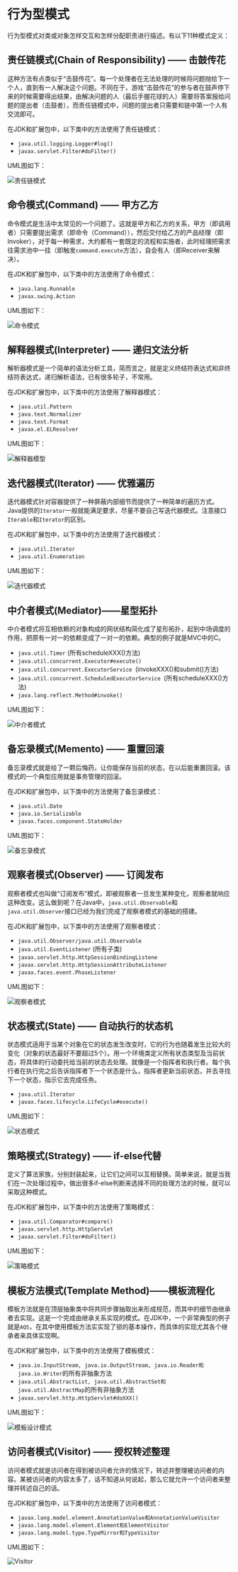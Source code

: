 # 行为型模式
行为型模式对类或对象怎样交互和怎样分配职责进行描述。有以下11种模式定义：

## 责任链模式(Chain of Responsibility) —— 击鼓传花
这种方法有点类似于“击鼓传花”。每一个处理者在无法处理的时候将问题抛给下一个人，直到有一人解决这个问题。不同在于，游戏“击鼓传花”的参与者在鼓声停下来的时候需要得出结果，由解决问题的人（最后手握花球的人）需要将答案报给问题的提出者（击鼓者），而责任链模式中，问题的提出者只需要和链中第一个人有交流即可。

在JDK和扩展包中，以下类中的方法使用了责任链模式：

* `java.util.logging.Logger#log()`
* `javax.servlet.Filter#doFilter()`

UML图如下：

![责任链模式](https://ws1.sinaimg.cn/large/006tNbRwly1fx1wrk2fkbj30qi0c6mxp.jpg)

## 命令模式(Command) —— 甲方乙方
命令模式是生活中太常见的一个问题了。这就是甲方和乙方的关系，甲方（即调用者）只需要提出需求（即命令（Command）），然后交付给乙方的产品经理（即Invoker），对于每一种需求，大约都有一套既定的流程和实施者，此时经理把需求往需求池中一挂（即触发`command.execute`方法），自会有人（即Receiver来解决）。

在JDK和扩展包中，以下类中的方法使用了命令模式：
* `java.lang.Runnable`
* `javax.swing.Action`


UML图如下：

![命令模式](http://img.blog.csdn.net/20170621121426157?watermark/2/text/aHR0cDovL2Jsb2cuY3Nkbi5uZXQvc2p5dHRrbA==/font/5a6L5L2T/fontsize/400/fill/I0JBQkFCMA==/dissolve/70/gravity/SouthEast)

## 解释器模式(Interpreter) —— 递归文法分析
解析器模式是一个简单的语法分析工具，简而言之，就是定义终结符表达式和非终结符表达式，递归解析语法，已有很多轮子，不常用。

在JDK和扩展包中，以下类中的方法使用了解释器模式：

* `java.util.Pattern`
* `java.text.Normalizer`
* `java.text.Format`
* `javax.el.ELResolver`

UML图如下：

![解释器模型](https://ws1.sinaimg.cn/large/006tNbRwly1fx30imjtroj30q00feq3v.jpg)

## 迭代器模式(Iterator) —— 优雅遍历
迭代器模式针对容器提供了一种屏蔽内部细节而提供了一种简单的遍历方式。Java提供的`Iterator`一般就能满足要求，尽量不要自己写迭代器模式。注意接口`Iterable`和`Iterator`的区别。

在JDK和扩展包中，以下类中的方法使用了迭代器模式：

* `java.util.Iterator`
* `java.util.Enumeration`

UML图如下：

![迭代器模式](https://ws2.sinaimg.cn/large/006tNbRwly1fx1xwaetujj30n60k4gml.jpg)


## 中介者模式(Mediator)——星型拓扑
中介者模式将互相依赖的对象构成的网状结构简化成了星形拓扑，起到中场调度的作用，把原有一对一的依赖变成了一对一的依赖。典型的例子就是MVC中的C。

* `java.util.Timer` (所有scheduleXXX()方法)
* `java.util.concurrent.Executor#execute()`
* `java.util.concurrent.ExecutorService `(invokeXXX()和submit()方法)
* `java.util.concurrent.ScheduledExecutorService `(所有scheduleXXX()方法)
* `java.lang.reflect.Method#invoke()`

UML图如下：

![中介者模式](https://ws2.sinaimg.cn/large/006tNbRwly1fx31g702b6j30fg094t8v.jpg)


##  备忘录模式(Memento) —— 重置回滚
备忘录模式就是给了一颗后悔药，让你能保存当前的状态，在以后能重置回滚。该模式的一个典型应用就是事务管理的回滚。

在JDK和扩展包中，以下类中的方法使用了备忘录模式：

* `java.util.Date`
* `java.io.Serializable`
* `javax.faces.component.StateHolder`

UML图如下：

![备忘录模式](https://ws4.sinaimg.cn/large/006tNbRwly1fx325g2x91j30qq06a3z5.jpg)

##  观察者模式(Observer) —— 订阅发布
观察者模式也叫做“订阅发布”模式，即被观察者一旦发生某种变化，观察者就响应这种改变。这么做到呢？在Java中，`java.util.Observable`和`java.util.Observer`接口已经为我们完成了观察者模式的基础的搭建。

在JDK和扩展包中，以下类中的方法使用了观察者模式：

* `java.util.Observer/java.util.Observable`
* `java.util.EventListener` (所有子类)
* `javax.servlet.http.HttpSessionBindingListene`
* `javax.servlet.http.HttpSessionAttributeListener`
* `javax.faces.event.PhaseListener`

UML图如下：

![观察者模式](https://ws4.sinaimg.cn/large/006tNbRwly1fx27dy5l2vj30hq0a9gnd.jpg)

## 状态模式(State) —— 自动执行的状态机
状态模式适用于当某个对象在它的状态发生改变时，它的行为也随着发生比较大的变化（对象的状态最好不要超过5个）。用一个环境类定义所有状态类型及当前状态，将具体的行动委托给当前的状态去处理。就像是一个指挥者和执行者。每个执行者在执行完之后告诉指挥者下一个状态是什么，指挥者更新当前状态，并去寻找下一个状态，指示它去完成任务。

* `java.util.Iterator`
* `javax.faces.lifecycle.LifeCycle#execute()`

UML图如下：

![状态模式](https://ws4.sinaimg.cn/large/006tNbRwly1fx2zk6w79bj30ok0jm75r.jpg)


## 策略模式(Strategy) —— if-else代替
定义了算法家族，分别封装起来，让它们之间可以互相替换。简单来说，就是当我们在一次处理过程中，做出很多if-else判断来选择不同的处理方法的时候，就可以采取这种模式。

在JDK和扩展包中，以下类中的方法使用了策略模式：
* `java.util.Comparator#compare()`
* `javax.servlet.http.HttpServlet`
* `javax.servlet.Filter#doFilter()`

UML图如下：

![策略模式](https://ws3.sinaimg.cn/large/006tNbRwly1fx27bk7gz6j30if06tjs9.jpg)


## 模板方法模式(Template Method)——模板流程化
模板方法就是在顶层抽象类中将共同步骤抽取出来形成规范，而其中的细节由继承者去实现。这是一个完成由继承关系实现的模式。在JDK中，一个非常典型的例子就是`AQS`，在其中使用模板方法实实现了锁的基本操作，而具体的实现尤其各个继承者来具体实现啊。

在JDK和扩展包中，以下类中的方法使用了模板模式：

* `java.io.InputStream, java.io.OutputStream, java.io.Reader和java.io.Writer`的所有非抽象方法
* `java.util.AbstractList, java.util.AbstractSet和java.util.AbstractMap`的所有非抽象方法
* `javax.servlet.http.HttpServlet#doXXX()`

UML图如下：

![模板设计模式](https://ws1.sinaimg.cn/large/006tNbRwly1fx1q6qgjifj30oa0hgt9o.jpg)

## 访问者模式(Visitor) —— 授权转述整理
访问者模式就是访问者在得到被访问者允许的情况下，转述并整理被访问者的内容。某被访问者的内容太多了，话不知道从何说起，那么它就允许一个访问者来整理并转述自己的话。

在JDK和扩展包中，以下类中的方法使用了访问者模式：

* `javax.lang.model.element.AnnotationValue和AnnotationValueVisitor`
* `javax.lang.model.element.Element和ElementVisitor`
* `javax.lang.model.type.TypeMirror和TypeVisitor`

UML图如下：

![Visitor](https://ws3.sinaimg.cn/large/006tNbRwly1fx2ya0yk73j30ok0jm75r.jpg)
